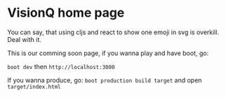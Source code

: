VisionQ home page
========================

You can say, that using cljs and react to show one emoji in svg is overkill. Deal with it.

This is our comming soon page, if you wanna play and have boot, go:

`boot dev` then `http://localhost:3000`

If you wanna produce, go:
`boot production build target` and open `target/index.html`

